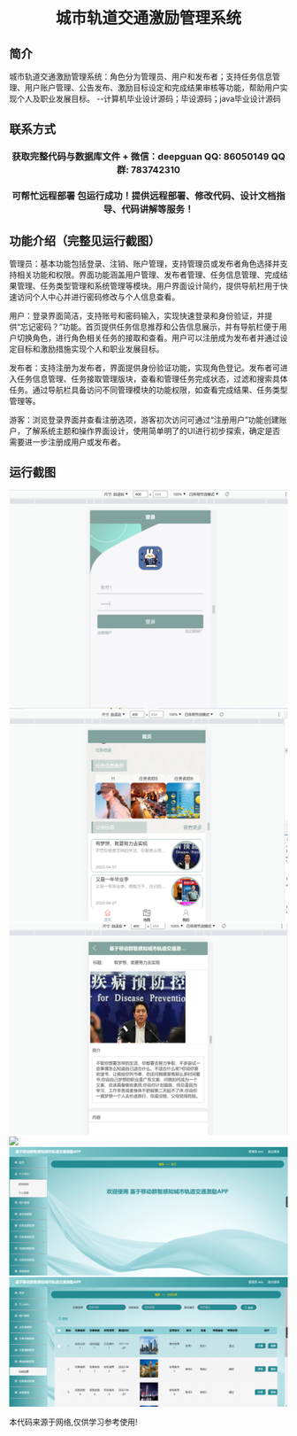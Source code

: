 <p><h1 align="center">城市轨道交通激励管理系统</h1></p>

## 简介
城市轨道交通激励管理系统：角色分为管理员、用户和发布者；支持任务信息管理、用户账户管理、公告发布、激励目标设定和完成结果审核等功能，帮助用户实现个人及职业发展目标。    --计算机毕业设计源码；毕设源码；java毕业设计源码


## 联系方式
<p><h3 align="center">获取完整代码与数据库文件 + 微信：deepguan QQ: 86050149 QQ群: 783742310</h3></p>
<p><h3 align="center">可帮忙远程部署 包运行成功！提供远程部署、修改代码、设计文档指导、代码讲解等服务！</h3></p>

## 功能介绍（完整见运行截图）
管理员：基本功能包括登录、注销、账户管理，支持管理员或发布者角色选择并支持相关功能和权限。界面功能涵盖用户管理、发布者管理、任务信息管理、完成结果管理、任务类型管理和系统管理等模块。用户界面设计简约，提供导航栏用于快速访问个人中心并进行密码修改与个人信息查看。

用户：登录界面简洁，支持账号和密码输入，实现快速登录和身份验证，并提供“忘记密码？”功能。首页提供任务信息推荐和公告信息展示，并有导航栏便于用户切换角色，进行角色相关任务的接取和查看。用户可以注册成为发布者并通过设定目标和激励措施实现个人和职业发展目标。

发布者：支持注册为发布者，界面提供身份验证功能，实现角色登记。发布者可进入任务信息管理、任务接取管理版块，查看和管理任务完成状态，过滤和搜索具体任务。通过导航栏具备访问不同管理模块的功能权限，如查看完成结果、任务类型管理等。

游客：浏览登录界面并查看注册选项，游客初次访问可通过“注册用户”功能创建账户，了解系统主题和操作界面设计，使用简单明了的UI进行初步探索，确定是否需要进一步注册成用户或发布者。


## 运行截图
![](imgs/588112-20220622104806484-1282810630.png)
![](imgs/588112-20220622104813063-1053040231.png)
![](imgs/588112-20220622104818261-1240239295.png)
![](imgs/588112-20220622104822370-1632492631.png)
![](imgs/588112-20220622104832125-2128424598.png)
![](imgs/588112-20220622104839869-302725538.png)

<p>本代码来源于网络,仅供学习参考使用!</p>
